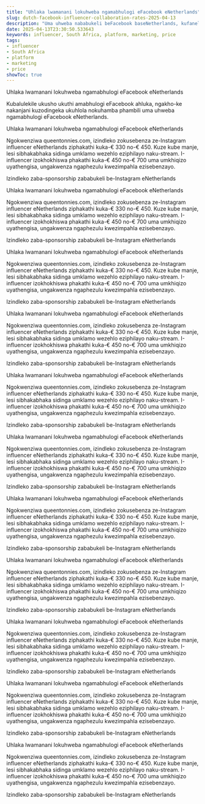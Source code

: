 ```yaml
---
title: "Uhlaka lwamanani lokuhweba ngamabhulogi eFacebook eNetherlands"
slug: dutch-facebook-influencer-collaboration-rates-2025-04-13
description: "Uma uhweba nababukeli beFacebook baseNetherlands, kufanele wazi ukuthi bahola malini ngokuhweba. Lezi yizindleko eziphezulu zokusebenza zababukeli beFacebook baseNetherlands."
date: 2025-04-13T23:30:50.533643
keywords: influencer, South Africa, platform, marketing, price
tags:
- influencer
- South Africa
- platform
- marketing
- price
showToc: true
---
```


Uhlaka lwamanani lokuhweba ngamabhulogi eFacebook eNetherlands

Kubalulekile ukusho ukuthi amabhulogi eFacebook ahluka, ngakho-ke nakanjani kuzodingeka ukuhlola nokuhamba phambili uma uhweba ngamabhulogi eFacebook eNetherlands.

Uhlaka lwamanani lokuhweba ngamabhulogi eFacebook eNetherlands

Ngokwenziwa queentonnies.com, izindleko zokusebenza ze-Instagram influencer eNetherlands ziphakathi kuka-€ 330 no-€ 450. Kuze kube manje, lesi sibhakabhaka sidinga umklamo wezehlo eziphilayo naku-stream. I-influencer izokhokhiswa phakathi kuka-€ 450 no-€ 700 uma umkhiqizo uyathengisa, ungakwenza ngaphezulu kwezimpahla ezisebenzayo.

Izindleko zaba-sponsorship zababukeli be-Instagram eNetherlands

Uhlaka lwamanani lokuhweba ngamabhulogi eFacebook eNetherlands

Ngokwenziwa queentonnies.com, izindleko zokusebenza ze-Instagram influencer eNetherlands ziphakathi kuka-€ 330 no-€ 450. Kuze kube manje, lesi sibhakabhaka sidinga umklamo wezehlo eziphilayo naku-stream. I-influencer izokhokhiswa phakathi kuka-€ 450 no-€ 700 uma umkhiqizo uyathengisa, ungakwenza ngaphezulu kwezimpahla ezisebenzayo.

Izindleko zaba-sponsorship zababukeli be-Instagram eNetherlands

Uhlaka lwamanani lokuhweba ngamabhulogi eFacebook eNetherlands

Ngokwenziwa queentonnies.com, izindleko zokusebenza ze-Instagram influencer eNetherlands ziphakathi kuka-€ 330 no-€ 450. Kuze kube manje, lesi sibhakabhaka sidinga umklamo wezehlo eziphilayo naku-stream. I-influencer izokhokhiswa phakathi kuka-€ 450 no-€ 700 uma umkhiqizo uyathengisa, ungakwenza ngaphezulu kwezimpahla ezisebenzayo.

Izindleko zaba-sponsorship zababukeli be-Instagram eNetherlands

Uhlaka lwamanani lokuhweba ngamabhulogi eFacebook eNetherlands

Ngokwenziwa queentonnies.com, izindleko zokusebenza ze-Instagram influencer eNetherlands ziphakathi kuka-€ 330 no-€ 450. Kuze kube manje, lesi sibhakabhaka sidinga umklamo wezehlo eziphilayo naku-stream. I-influencer izokhokhiswa phakathi kuka-€ 450 no-€ 700 uma umkhiqizo uyathengisa, ungakwenza ngaphezulu kwezimpahla ezisebenzayo.

Izindleko zaba-sponsorship zababukeli be-Instagram eNetherlands

Uhlaka lwamanani lokuhweba ngamabhulogi eFacebook eNetherlands

Ngokwenziwa queentonnies.com, izindleko zokusebenza ze-Instagram influencer eNetherlands ziphakathi kuka-€ 330 no-€ 450. Kuze kube manje, lesi sibhakabhaka sidinga umklamo wezehlo eziphilayo naku-stream. I-influencer izokhokhiswa phakathi kuka-€ 450 no-€ 700 uma umkhiqizo uyathengisa, ungakwenza ngaphezulu kwezimpahla ezisebenzayo.

Izindleko zaba-sponsorship zababukeli be-Instagram eNetherlands

Uhlaka lwamanani lokuhweba ngamabhulogi eFacebook eNetherlands

Ngokwenziwa queentonnies.com, izindleko zokusebenza ze-Instagram influencer eNetherlands ziphakathi kuka-€ 330 no-€ 450. Kuze kube manje, lesi sibhakabhaka sidinga umklamo wezehlo eziphilayo naku-stream. I-influencer izokhokhiswa phakathi kuka-€ 450 no-€ 700 uma umkhiqizo uyathengisa, ungakwenza ngaphezulu kwezimpahla ezisebenzayo.

Izindleko zaba-sponsorship zababukeli be-Instagram eNetherlands

Uhlaka lwamanani lokuhweba ngamabhulogi eFacebook eNetherlands

Ngokwenziwa queentonnies.com, izindleko zokusebenza ze-Instagram influencer eNetherlands ziphakathi kuka-€ 330 no-€ 450. Kuze kube manje, lesi sibhakabhaka sidinga umklamo wezehlo eziphilayo naku-stream. I-influencer izokhokhiswa phakathi kuka-€ 450 no-€ 700 uma umkhiqizo uyathengisa, ungakwenza ngaphezulu kwezimpahla ezisebenzayo.

Izindleko zaba-sponsorship zababukeli be-Instagram eNetherlands

Uhlaka lwamanani lokuhweba ngamabhulogi eFacebook eNetherlands

Ngokwenziwa queentonnies.com, izindleko zokusebenza ze-Instagram influencer eNetherlands ziphakathi kuka-€ 330 no-€ 450. Kuze kube manje, lesi sibhakabhaka sidinga umklamo wezehlo eziphilayo naku-stream. I-influencer izokhokhiswa phakathi kuka-€ 450 no-€ 700 uma umkhiqizo uyathengisa, ungakwenza ngaphezulu kwezimpahla ezisebenzayo.

Izindleko zaba-sponsorship zababukeli be-Instagram eNetherlands

Uhlaka lwamanani lokuhweba ngamabhulogi eFacebook eNetherlands

Ngokwenziwa queentonnies.com, izindleko zokusebenza ze-Instagram influencer eNetherlands ziphakathi kuka-€ 330 no-€ 450. Kuze kube manje, lesi sibhakabhaka sidinga umklamo wezehlo eziphilayo naku-stream. I-influencer izokhokhiswa phakathi kuka-€ 450 no-€ 700 uma umkhiqizo uyathengisa, ungakwenza ngaphezulu kwezimpahla ezisebenzayo.

Izindleko zaba-sponsorship zababukeli be-Instagram eNetherlands

Uhlaka lwamanani lokuhweba ngamabhulogi eFacebook eNetherlands

Ngokwenziwa queentonnies.com, izindleko zokusebenza ze-Instagram influencer eNetherlands ziphakathi kuka-€ 330 no-€ 450. Kuze kube manje, lesi sibhakabhaka sidinga umklamo wezehlo eziphilayo naku-stream. I-influencer izokhokhiswa phakathi kuka-€ 450 no-€ 700 uma umkhiqizo uyathengisa, ungakwenza ngaphezulu kwezimpahla ezisebenzayo.

Izindleko zaba-sponsorship zababukeli be-Instagram eNetherlands

Uhlaka lwamanani lokuhweba ngamabhulogi eFacebook eNetherlands

Ngokwenziwa queentonnies.com, izindleko zokusebenza ze-Instagram influencer eNetherlands ziphakathi kuka-€ 330 no-€ 450. Kuze kube manje, lesi sibhakabhaka sidinga umklamo wezehlo eziphilayo naku-stream. I-influencer izokhokhiswa phakathi kuka-€ 450 no-€ 700 uma umkhiqizo uyathengisa, ungakwenza ngaphezulu kwezimpahla ezisebenzayo.

Izindleko zaba-sponsorship zababukeli be-Instagram eNetherlands